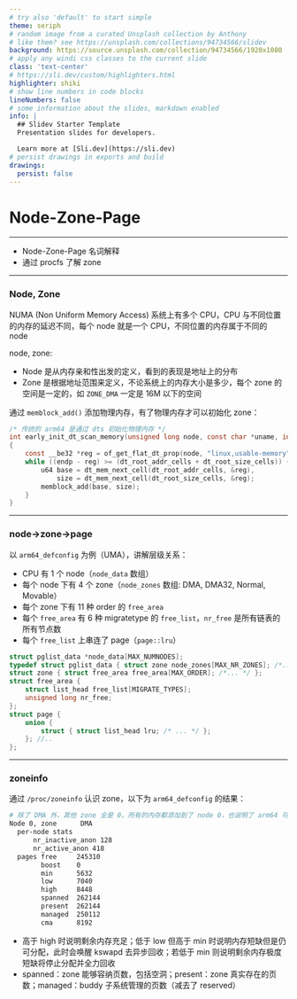 ```yaml
---
# try also 'default' to start simple
theme: seriph
# random image from a curated Unsplash collection by Anthony
# like them? see https://unsplash.com/collections/94734566/slidev
background: https://source.unsplash.com/collection/94734566/1920x1080
# apply any windi css classes to the current slide
class: 'text-center'
# https://sli.dev/custom/highlighters.html
highlighter: shiki
# show line numbers in code blocks
lineNumbers: false
# some information about the slides, markdown enabled
info: |
  ## Slidev Starter Template
  Presentation slides for developers.

  Learn more at [Sli.dev](https://sli.dev)
# persist drawings in exports and build
drawings:
  persist: false
---
```


# Node-Zone-Page

---

- Node-Zone-Page 名词解释
- 通过 procfs 了解 zone

---

### Node, Zone

NUMA (Non Uniform Memory Access) 系统上有多个 CPU，CPU 与不同位置的内存的延迟不同，每个 node 就是一个 CPU，不同位置的内存属于不同的 node

node, zone:

- Node 是从内存亲和性出发的定义，看到的表现是地址上的分布
- Zone 是根据地址范围来定义，不论系统上的内存大小是多少，每个 zone 的空间是一定的，如 `ZONE_DMA` 一定是 16M 以下的空间

通过 `memblock_add()` 添加物理内存，有了物理内存才可以初始化 zone：

```c
/* 传统的 arm64 是通过 dts 初始化物理内存 */
int early_init_dt_scan_memory(unsigned long node, const char *uname, int depth, void *data)
{
    const __be32 *reg = of_get_flat_dt_prop(node, "linux,usable-memory", &l);
    while ((endp - reg) >= (dt_root_addr_cells + dt_root_size_cells)) {
        u64 base = dt_mem_next_cell(dt_root_addr_cells, &reg),
            size = dt_mem_next_cell(dt_root_size_cells, &reg);
        memblock_add(base, size);
    }
}
```

---

### node->zone->page

以 `arm64_defconfig` 为例（UMA），讲解层级关系：

- CPU 有 1 个 node（`node_data` 数组）
- 每个 node 下有 4 个 zone（`node_zones` 数组: DMA, DMA32, Normal, Movable）
- 每个 zone 下有 11 种 order 的 `free_area`
- 每个 `free_area` 有 6 种 migratetype 的 `free_list`，`nr_free` 是所有链表的所有节点数
- 每个 `free_list` 上串连了 page（`page::lru`）

```c
struct pglist_data *node_data[MAX_NUMNODES];
typedef struct pglist_data { struct zone node_zones[MAX_NR_ZONES]; /*... */ };
struct zone { struct free_area free_area[MAX_ORDER]; /*... */ };
struct free_area {
    struct list_head free_list[MIGRATE_TYPES];
    unsigned long nr_free;
};
struct page {
    union {
        struct { struct list_head lru; /* ... */ };
    }; //..
};
```

---

### zoneinfo

通过 `/proc/zoneinfo` 认识 zone，以下为 `arm64_defconfig` 的结果：

```bash
# 除了 DMA 外，其他 zone 全是 0，所有的内存都添加到了 node 0，也说明了 arm64 可以使用任意物理地址的内存作为 DMA
Node 0, zone      DMA
  per-node stats
      nr_inactive_anon 128
      nr_active_anon 418
  pages free     245310
        boost    0
        min      5632
        low      7040
        high     8448
        spanned  262144
        present  262144
        managed  250112
        cma      8192
```

- 高于 high 时说明剩余内存充足；低于 low 但高于 min 时说明内存短缺但是仍可分配，此时会唤醒 kswapd 去异步回收；若低于 min 则说明剩余内存极度短缺将停止分配并全力回收
- spanned：zone 能够容纳页数，包括空洞；present：zone 真实存在的页数；managed：buddy 子系统管理的页数（减去了 reserved）
